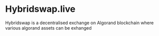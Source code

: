 # Hybridswap.live
Hybridswap is a decentralised exchange on Algorand blockchain where various algorand assets can be exhanged
